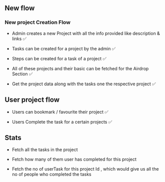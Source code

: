 ## New flow

### New project Creation Flow

- Admin creates a new Project with all the info provided like description & links ✅

- Tasks can be created for a project by the admin ✅

- Steps can be created for a task of a project ✅

- All of these projects and their basic can be fetched for the Airdrop Section ✅

- Get the project data along with the tasks one the respective project ✅

## User project flow

- Users can bookmark / favourite their project ✅

- Users Complete the task for a certain projects ✅

## Stats

- Fetch all the tasks in the project
- Fetch how many of them user has completed for this project

- Fetch the no of userTask for this project Id , which would give us all the no of people who completed the tasks

